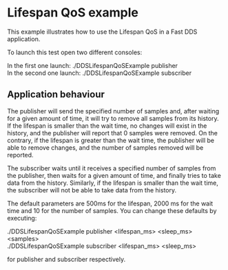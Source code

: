 # Lifespan QoS example

This example illustrates how to use the Lifespan QoS in a Fast DDS application.

To launch this test open two different consoles:

In the first one launch: ./DDSLifespanQoSExample publisher  
In the second one launch: ./DDSLifespanQoSExample subscriber

## Application behaviour

The publisher will send the specified number of samples and, after waiting for a given amount of time, it will try to remove all samples from its history.
If the lifespan is smaller than the wait time, no changes will exist in the history, and the publisher will report that 0 samples were removed. On the contrary, if the lifespan is greater than the wait time, the publisher will be able to remove changes, and the number of samples removed will be
reported.

The subscriber waits until it receives a specified number of samples from the publisher, then waits for a given amount of time, and finally tries to take data from the history. Similarly, if the lifespan is smaller than the wait time, the subscriber will not be able to take data from the history.

The default parameters are 500ms for the lifespan, 2000 ms for the wait time and 10 for the number of samples. You can change these defaults by executing:

./DDSLifespanQoSExample publisher &lt;lifespan_ms&gt; &lt;sleep_ms&gt; &lt;samples&gt;  
./DDSLifespanQoSExample subscriber &lt;lifespan_ms&gt; &lt;sleep_ms&gt;

for publisher and subscriber respectively.
